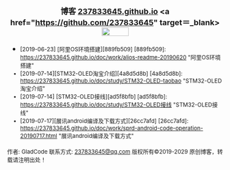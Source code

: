 # <font size=4><center>博客 [237833645.github.io](https://237833645.github.io)   <a href="https://github.com/237833645" target＝_blank><img src="https://237833645.github.io/images/2019/06/github.png" width="63" height="20"> </a>

</center>


- <font size=2>[2019-06-23] [阿里OS环境搭建][889fb509]
  [889fb509]: https://237833645.github.io/doc/work/alios-readme-20190620 "阿里OS环境搭建"
- <font size=2>[2019-07-14][STM32-OLED淘宝介绍][4a8d5d8b]
  [4a8d5d8b]: https://237833645.github.io/doc/study/STM32-OLED-taobao "STM32-OLED淘宝介绍"
- <font size=2>[2019-07-14] [STM32-OLED接线][ad5f8bfb]
  [ad5f8bfb]: https://237833645.github.io/doc/study/STM32-OLED接线 "STM32-OLED接线"
- <font size=2>[2019-07-17][展讯android编译及下载方式][26cc7afd]
  [26cc7afd]: https://237833645.github.io/doc/work/sprd-android-code-operation-20190717.html "展讯android编译及下载方式"



<font size=2> 作者: GladCode
联系方式: 237833645@qq.com
版权所有&copy;2019-2029 原创博客，转载请注明出处！
